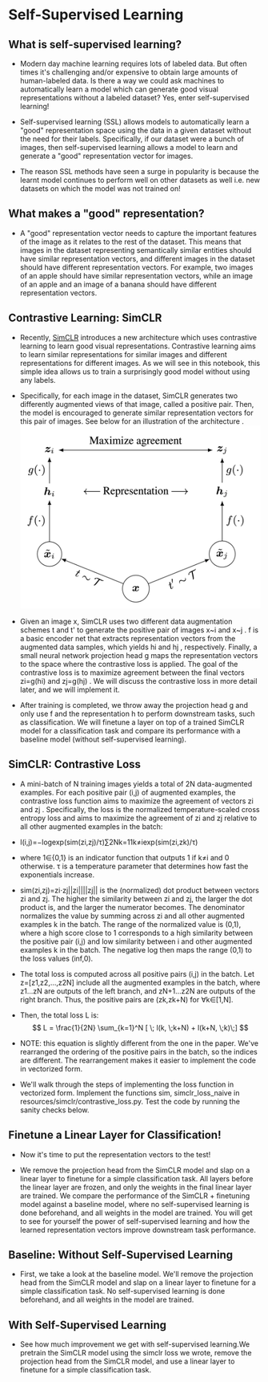 

# Self-Supervised Learning
## What is self-supervised learning?
* Modern day machine learning requires lots of labeled data. But often times it's challenging and/or expensive to obtain large amounts of human-labeled data. Is there a way we could ask machines to automatically learn a model which can generate good visual representations without a labeled dataset? Yes, enter self-supervised learning!

* Self-supervised learning (SSL) allows models to automatically learn a "good" representation space using the data in a given dataset without the need for their labels. Specifically, if our dataset were a bunch of images, then self-supervised learning allows a model to learn and generate a "good" representation vector for images.

* The reason SSL methods have seen a surge in popularity is because the learnt model continues to perform well on other datasets as well i.e. new datasets on which the model was not trained on!

## What makes a "good" representation?
* A "good" representation vector needs to capture the important features of the image as it relates to the rest of the dataset. This means that images in the dataset representing semantically similar entities should have similar representation vectors, and different images in the dataset should have different representation vectors. For example, two images of an apple should have similar representation vectors, while an image of an apple and an image of a banana should have different representation vectors.

## Contrastive Learning: SimCLR
* Recently, [SimCLR](https://arxiv.org/pdf/2002.05709.pdf)  introduces a new architecture which uses contrastive learning to learn good visual representations. Contrastive learning aims to learn similar representations for similar images and different representations for different images. As we will see in this notebook, this simple idea allows us to train a surprisingly good model without using any labels.

* Specifically, for each image in the dataset, SimCLR generates two differently augmented views of that image, called a positive pair. Then, the model is encouraged to generate similar representation vectors for this pair of images. See below for an illustration of the architecture .
  ![](https://raw.githubusercontent.com/swajayresources/Self_Supervised_Learning/main/project/images/simclr_fig2.png)


* Given an image x, SimCLR uses two different data augmentation schemes t and t' to generate the positive pair of images  x~i  and  x~j .  f  is a basic encoder net that extracts representation vectors from the augmented data samples, which yields  hi  and  hj , respectively. Finally, a small neural network projection head  g  maps the representation vectors to the space where the contrastive loss is applied. The goal of the contrastive loss is to maximize agreement between the final vectors  zi=g(hi)  and  zj=g(hj) . We will discuss the contrastive loss in more detail later, and we will implement it.

* After training is completed, we throw away the projection head  g  and only use  f  and the representation  h  to perform downstream tasks, such as classification. We will finetune a layer on top of a trained SimCLR model for a classification task and compare its performance with a baseline model (without self-supervised learning).


## SimCLR: Contrastive Loss
* A mini-batch of  N  training images yields a total of  2N  data-augmented examples. For each positive pair  (i,j)  of augmented examples, the contrastive loss function aims to maximize the agreement of vectors  zi  and  zj . Specifically, the loss is the normalized temperature-scaled cross entropy loss and aims to maximize the agreement of  zi  and  zj  relative to all other augmented examples in the batch:

* l(i,j)=−logexp(sim(zi,zj)/τ)∑2Nk=11k≠iexp(sim(zi,zk)/τ)

* where 1∈{0,1} is an indicator function that outputs 1 if k≠i and 0 otherwise. τ is a temperature parameter that determines how fast the exponentials increase.

* sim(zi,zj)=zi⋅zj||zi||||zj|| is the (normalized) dot product between vectors zi and zj. The higher the similarity between zi and zj, the larger the dot product is, and the larger the numerator becomes. The denominator normalizes the value by summing across zi and all other augmented examples k in the batch. The range of the normalized value is (0,1), where a high score close to 1 corresponds to a high similarity between the positive pair (i,j) and low similarity between i and other augmented examples k in the batch. The negative log then maps the range (0,1) to the loss values (inf,0).

* The total loss is computed across all positive pairs (i,j) in the batch. Let z=[z1,z2,...,z2N] include all the augmented examples in the batch, where z1...zN are outputs of the left branch, and zN+1...z2N are outputs of the right branch. Thus, the positive pairs are (zk,zk+N) for ∀k∈[1,N].

* Then, the total loss L is:
$$
L = \frac{1}{2N} \sum_{k=1}^N [ \; l(k, \;k+N) + l(k+N, \;k)\;]
$$



* NOTE: this equation is slightly different from the one in the paper. We've rearranged the ordering of the positive pairs in the batch, so the indices are different. The rearrangement makes it easier to implement the code in vectorized form.

* We'll walk through the steps of implementing the loss function in vectorized form. Implement the functions sim, simclr_loss_naive in resources/simclr/contrastive_loss.py. Test the code by running the sanity checks below.

## Finetune a Linear Layer for Classification!
* Now it's time to put the representation vectors to the test!

* We remove the projection head from the SimCLR model and slap on a linear layer to finetune for a simple classification task. All layers before the linear layer are frozen, and only the weights in the final linear layer are trained. We compare the performance of the SimCLR + finetuning model against a baseline model, where no self-supervised learning is done beforehand, and all weights in the model are trained. You will get to see for yourself the power of self-supervised learning and how the learned representation vectors improve downstream task performance.


## Baseline: Without Self-Supervised Learning
* First, we take a look at the baseline model. We'll remove the projection head from the SimCLR model and slap on a linear layer to finetune for a simple classification task. No self-supervised learning is done beforehand, and all weights in the model are trained.


## With Self-Supervised Learning
* See how much improvement we get with self-supervised learning.We pretrain the SimCLR model using the simclr loss we wrote, remove the projection head from the SimCLR model, and use a linear layer to finetune for a simple classification task.

